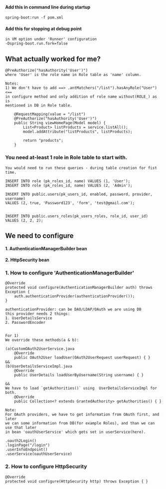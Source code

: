 #### Add this in command line during startup
```aidl
spring-boot:run -f pom.xml
```
#### Add this for stopping at debug point
```aidl
in VM option under 'Runner' configuration
-Dspring-boot.run.fork=false
```

## What actually worked for me?
```
@PreAuthorize("hasAuthority('User')")
where 'User' is the role name in Role table as 'name' column.

Notes:
1) We don't have to add ==> .antMatchers("/list").hasAnyRole("User") <==
in configure method and only addition of role name without(ROLE_) as is
mentioned in DB in Role table.

	@RequestMapping(value = "/list")
	@PreAuthorize("hasAuthority('User')")
	public String viewHomePage(Model model) {
		List<Product> listProducts = service.listAll();
		model.addAttribute("listProducts", listProducts);
		
		return "products";
	}
```

### You need at-least 1 role in Role table to start with.
```
You would need to run these queries - during table creation for fist time.

INSERT INTO role (pk_roles_id, name) VALUES (1, 'User');
INSERT INTO role (pk_roles_id, name) VALUES (2, 'Admin');

INSERT INTO public.users(pk_users_id, enabled, password, provider, username)
VALUES (2, true, 'Password123', 'form', 'test@gmail.com');
	
	
INSERT INTO public.users_roles(pk_users_roles, role_id, user_id)
VALUES (2, 2, 2);
```
## We need to configure
#### 1. AuthenticationManagerBuilder bean
#### 2. HttpSecurity bean
### 1. How to configure 'AuthenticationManagerBuilder'
```
@Override
protected void configure(AuthenticationManagerBuilder auth) throws Exception {
    auth.authenticationProvider(authenticationProvider());
}

authenticationProvider: can be DAO/LDAP/OAuth we are using DB
this provider needs 2 things:
1. UserDetailsService
2. PasswordEncoder


For 1)
We override these methods(a & b):

(a)CustomOAuth2UserService.java
    @Override
    public OAuth2User loadUser(OAuth2UserRequest userRequest) { }
&& 
(b)UserDetailsServiceImpl.java
    @Override
    public UserDetails loadUserByUsername(String username) { }

&&
We have to load `getAuthorities()` using  UserDetailsServiceImpl for both.
    @Override
    public Collection<? extends GrantedAuthority> getAuthorities() { }

Note: 
For OAuth providers, we have to get information from OAuth first, and later
we can some information from DB(for example Roles), and than we can use that later 
in bean 'oauthUserService' which gets set in userService(here).

.oauth2Login()
.loginPage("/login")
.userInfoEndpoint()
.userService(oauthUserService)

```

### 2. How to configure HttpSecurity
```
@Override
protected void configure(HttpSecurity http) throws Exception { }

```
